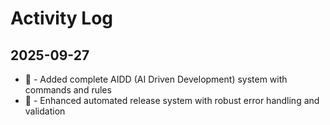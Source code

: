 # Activity Log

## 2025-09-27

- 🚀 - Added complete AIDD (AI Driven Development) system with commands and rules
- 🚀 - Enhanced automated release system with robust error handling and validation
